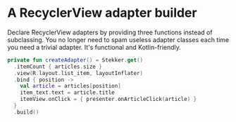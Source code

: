# A RecyclerView adapter builder

Declare RecyclerView adapters by providing three functions instead of subclassing. You no longer need to spam useless adapter classes each time you need a trivial adapter. It's functional and Kotlin-friendly.

```kotlin
private fun createAdapter() = Stekker.get()
  .itemCount { articles.size }
  .view(R.layout.list_item, layoutInflater)
  .bind { position ->
    val article = articles[position]
    item_text.text = article.title
    itemView.onClick = { presenter.onArticleClick(article) }
  }
  .build()
```
